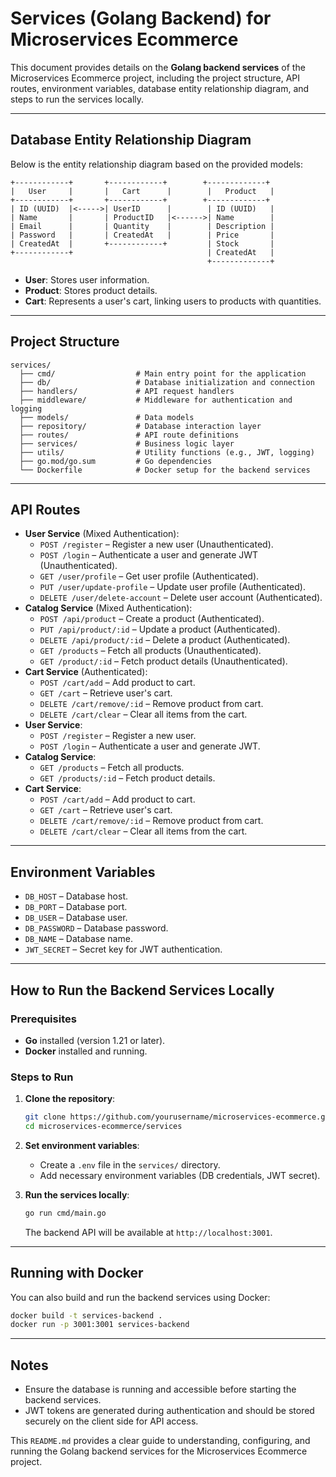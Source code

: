 # Services (Golang Backend) for Microservices Ecommerce

This document provides details on the **Golang backend services** of the Microservices Ecommerce project, including the project structure, API routes, environment variables, database entity relationship diagram, and steps to run the services locally.

---

## **Database Entity Relationship Diagram**

Below is the entity relationship diagram based on the provided models:

```text
+------------+       +------------+        +-------------+
|   User     |       |   Cart      |        |   Product   |
+------------+       +------------+        +-------------+
| ID (UUID)  |<----->| UserID      |        | ID (UUID)   |
| Name       |       | ProductID   |<------>| Name        |
| Email      |       | Quantity    |        | Description |
| Password   |       | CreatedAt   |        | Price       |
| CreatedAt  |       +------------+         | Stock       |
+------------+                              | CreatedAt   |
                                            +-------------+
```

- **User**: Stores user information.
- **Product**: Stores product details.
- **Cart**: Represents a user's cart, linking users to products with quantities.

---

## **Project Structure**

```
services/
  ├── cmd/                  # Main entry point for the application
  ├── db/                   # Database initialization and connection
  ├── handlers/             # API request handlers
  ├── middleware/           # Middleware for authentication and logging
  ├── models/               # Data models
  ├── repository/           # Database interaction layer
  ├── routes/               # API route definitions
  ├── services/             # Business logic layer
  ├── utils/                # Utility functions (e.g., JWT, logging)
  ├── go.mod/go.sum         # Go dependencies
  └── Dockerfile            # Docker setup for the backend services
```

---

## **API Routes**
- **User Service** (Mixed Authentication):
  - `POST /register` – Register a new user (Unauthenticated).
  - `POST /login` – Authenticate a user and generate JWT (Unauthenticated).
  - `GET /user/profile` – Get user profile (Authenticated).
  - `PUT /user/update-profile` – Update user profile (Authenticated).
  - `DELETE /user/delete-account` – Delete user account (Authenticated).
- **Catalog Service** (Mixed Authentication):
  - `POST /api/product` – Create a product (Authenticated).
  - `PUT /api/product/:id` – Update a product (Authenticated).
  - `DELETE /api/product/:id` – Delete a product (Authenticated).
  - `GET /products` – Fetch all products (Unauthenticated).
  - `GET /product/:id` – Fetch product details (Unauthenticated).
- **Cart Service** (Authenticated):
  - `POST /cart/add` – Add product to cart.
  - `GET /cart` – Retrieve user's cart.
  - `DELETE /cart/remove/:id` – Remove product from cart.
  - `DELETE /cart/clear` – Clear all items from the cart.
- **User Service**:
  - `POST /register` – Register a new user.
  - `POST /login` – Authenticate a user and generate JWT.
- **Catalog Service**:
  - `GET /products` – Fetch all products.
  - `GET /products/:id` – Fetch product details.
- **Cart Service**:
  - `POST /cart/add` – Add product to cart.
  - `GET /cart` – Retrieve user's cart.
  - `DELETE /cart/remove/:id` – Remove product from cart.
  - `DELETE /cart/clear` – Clear all items from the cart.

---

## **Environment Variables**
- `DB_HOST` – Database host.
- `DB_PORT` – Database port.
- `DB_USER` – Database user.
- `DB_PASSWORD` – Database password.
- `DB_NAME` – Database name.
- `JWT_SECRET` – Secret key for JWT authentication.

---

## **How to Run the Backend Services Locally**

### **Prerequisites**
- **Go** installed (version 1.21 or later).
- **Docker** installed and running.

### **Steps to Run**

1. **Clone the repository**:
   ```bash
   git clone https://github.com/yourusername/microservices-ecommerce.git
   cd microservices-ecommerce/services
   ```

2. **Set environment variables**:
   - Create a `.env` file in the `services/` directory.
   - Add necessary environment variables (DB credentials, JWT secret).

3. **Run the services locally**:
   ```bash
   go run cmd/main.go
   ```
   The backend API will be available at `http://localhost:3001`.

---

## **Running with Docker**

You can also build and run the backend services using Docker:
```bash
docker build -t services-backend .
docker run -p 3001:3001 services-backend
```

---

## **Notes**
- Ensure the database is running and accessible before starting the backend services.
- JWT tokens are generated during authentication and should be stored securely on the client side for API access.

This `README.md` provides a clear guide to understanding, configuring, and running the Golang backend services for the Microservices Ecommerce project.

